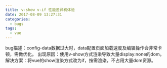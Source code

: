```yaml
---
title: v-show v-if 性能差异初体验
date: 2017-08-09 13:27:31
categories:
  - bugs
tags:
  - vue
---
```

bug描述：config-data数据过大时，data配置页面加载速度及编辑操作会非常卡顿，需做优化。
出现原因：使用v-show方式渲染导致大量display:none的dom。
解决方案：将vue的show渲染方式改为if，按需渲染，不占用大量dom资源。